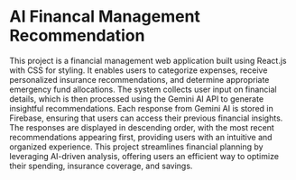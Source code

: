 # AI Financal Management Recommendation
This project is a financial management web application built using React.js with CSS for styling. It enables users to categorize expenses, receive personalized insurance recommendations, and determine appropriate emergency fund allocations. The system collects user input on financial details, which is then processed using the Gemini AI API to generate insightful recommendations. Each response from Gemini AI is stored in Firebase, ensuring that users can access their previous financial insights. The responses are displayed in descending order, with the most recent recommendations appearing first, providing users with an intuitive and organized experience. This project streamlines financial planning by leveraging AI-driven analysis, offering users an efficient way to optimize their spending, insurance coverage, and savings.
